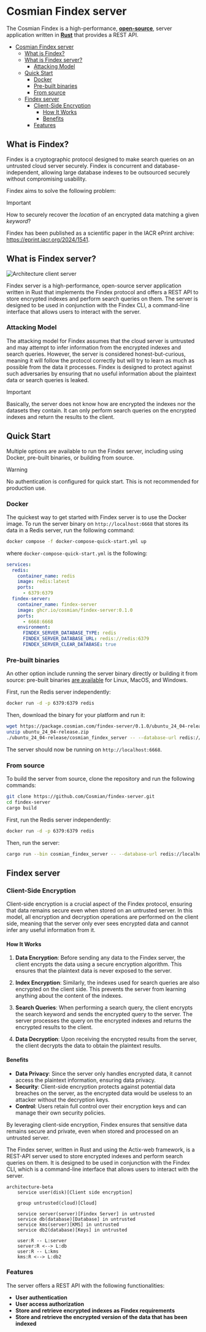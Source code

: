 # Cosmian Findex server

The Cosmian Findex is a high-performance, [**open-source**](https://github.com/Cosmian/findex-server), server application
written in [**Rust**](https://www.rust-lang.org/) that provides a REST API.

- [Cosmian Findex server](#cosmian-findex-server)
  - [What is Findex?](#what-is-findex)
  - [What is Findex server?](#what-is-findex-server)
    - [Attacking Model](#attacking-model)
  - [Quick Start](#quick-start)
    - [Docker](#docker)
    - [Pre-built binaries](#pre-built-binaries)
    - [From source](#from-source)
  - [Findex server](#findex-server)
    - [Client-Side Encryption](#client-side-encryption)
      - [How It Works](#how-it-works)
      - [Benefits](#benefits)
    - [Features](#features)

## What is Findex?

Findex is a cryptographic protocol designed to make search queries on an untrusted cloud server securely. Findex is concurrent and database-independent, allowing large database indexes to be outsourced securely without compromising usability.

Findex aims to solve the following problem:

> [!IMPORTANT]
> How to securely recover the _location_ of an encrypted data matching a given _keyword_?

Findex has been published as a scientific paper in the IACR ePrint archive: <https://eprint.iacr.org/2024/1541>.

## What is Findex server?

![Architecture client server](../images/Findex.svg)

Findex server is a high-performance, open-source server application written in Rust that implements the Findex protocol and offers a REST API to store encrypted indexes and perform search queries on them. The server is designed to be used in conjunction with the Findex CLI, a command-line interface that allows users to interact with the server.

### Attacking Model

The attacking model for Findex assumes that the cloud server is untrusted and may attempt to infer information from the encrypted indexes and search queries. However, the server is considered honest-but-curious, meaning it will follow the protocol correctly but will try to learn as much as possible from the data it processes. Findex is designed to protect against such adversaries by ensuring that no useful information about the plaintext data or search queries is leaked.

> [!IMPORTANT]
> Basically, the server does not know how are encrypted the indexes nor the datasets they contain. It can only perform search queries on the encrypted indexes and return the results to the client.

## Quick Start

Multiple options are available to run the Findex server, including using Docker, pre-built binaries, or building from source.

> [!WARNING]
> No authentication is configured for quick start. This is not recommended for production use.

### Docker

The quickest way to get started with Findex server is to use the Docker image. To run the server binary on `http://localhost:6668` that stores its data
in a Redis server, run the following command:

```sh
docker compose -f docker-compose-quick-start.yml up
```

where `docker-compose-quick-start.yml` is the following:

```yaml
services:
  redis:
    container_name: redis
    image: redis:latest
    ports:
      - 6379:6379
  findex-server:
    container_name: findex-server
    image: ghcr.io/cosmian/findex-server:0.1.0
    ports:
      - 6668:6668
    environment:
      FINDEX_SERVER_DATABASE_TYPE: redis
      FINDEX_SERVER_DATABASE_URL: redis://redis:6379
      FINDEX_SERVER_CLEAR_DATABASE: true

```

### Pre-built binaries

An other option include running the server binary directly or building it from source: pre-built binaries [are available](https://package.cosmian.com/findex-server/0.1.0/) for Linux, MacOS, and Windows.

First, run the Redis server independently:

```sh
docker run -d -p 6379:6379 redis
```

Then, download the binary for your platform and run it:

```sh
wget https://package.cosmian.com/findex-server/0.1.0/ubuntu_24_04-release.zip
unzip ubuntu_24_04-release.zip
./ubuntu_24_04-release/cosmian_findex_server -- --database-url redis://localhost:6379 --database-type redis
```

The server should now be running on `http://localhost:6668`.

### From source

To build the server from source, clone the repository and run the following commands:

```sh
git clone https://github.com/Cosmian/findex-server.git
cd findex-server
cargo build
```

First, run the Redis server independently:

```sh
docker run -d -p 6379:6379 redis
```

Then, run the server:

```sh
cargo run --bin cosmian_findex_server -- --database-url redis://localhost:6379 --database-type redis
```

## Findex server

### Client-Side Encryption

Client-side encryption is a crucial aspect of the Findex protocol, ensuring that data remains secure even when stored on an untrusted server. In this model, all encryption and decryption operations are performed on the client side, meaning that the server only ever sees encrypted data and cannot infer any useful information from it.

#### How It Works

1. **Data Encryption**: Before sending any data to the Findex server, the client encrypts the data using a secure encryption algorithm. This ensures that the plaintext data is never exposed to the server.

2. **Index Encryption**: Similarly, the indexes used for search queries are also encrypted on the client side. This prevents the server from learning anything about the content of the indexes.

3. **Search Queries**: When performing a search query, the client encrypts the search keyword and sends the encrypted query to the server. The server processes the query on the encrypted indexes and returns the encrypted results to the client.

4. **Data Decryption**: Upon receiving the encrypted results from the server, the client decrypts the data to obtain the plaintext results.

#### Benefits

- **Data Privacy**: Since the server only handles encrypted data, it cannot access the plaintext information, ensuring data privacy.
- **Security**: Client-side encryption protects against potential data breaches on the server, as the encrypted data would be useless to an attacker without the decryption keys.
- **Control**: Users retain full control over their encryption keys and can manage their own security policies.

By leveraging client-side encryption, Findex ensures that sensitive data remains secure and private, even when stored and processed on an untrusted server.

The Findex server, written in Rust and using the Actix-web framework, is a REST-API server used to store encrypted indexes and perform search queries on them. It is designed to be used in conjunction with the Findex CLI, which is a command-line interface that allows users to interact with the server.

```mermaid
architecture-beta
    service user(disk)[Client side encryption]

    group untrusted(cloud)[Cloud]

    service server(server)[Findex Server] in untrusted
    service db(database)[Database] in untrusted
    service kms(server)[KMS] in untrusted
    service db2(database)[Keys] in untrusted

    user:R -- L:server
    server:R <--> L:db
    user:R -- L:kms
    kms:R <--> L:db2
```

### Features

The server offers a REST API with the following functionalities:

- **User authentication**
- **User access authorization**
- **Store and retrieve encrypted indexes as Findex requirements**
- **Store and retrieve the encrypted version of the data that has been indexed**
